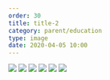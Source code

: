 ```yaml
---
order: 30
title: title-2
category: parent/education
type: image
date: 2020-04-05 10:00
---
```


![](../../static/images/education7.webp)
![](../../static/images/education8.webp)
![](../../static/images/education9.webp)
![](../../static/images/education10.webp)
![](../../static/images/education11.webp)
![](../../static/images/education12.webp)
